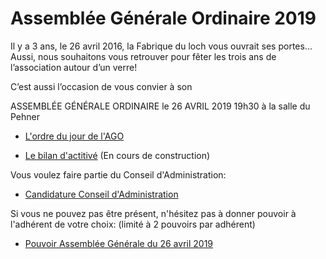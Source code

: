 # Assemblée Générale Ordinaire 2019

Il y a 3 ans, le 26 avril 2016, la Fabrique du loch vous ouvrait ses portes…
Aussi, nous souhaitons vous retrouver pour fêter les trois ans de l’association autour d’un verre!

C’est aussi l’occasion de vous convier à son

ASSEMBLÉE GÉNÉRALE ORDINAIRE
le 26 AVRIL 2019 19h30
à la salle du Pehner


- [L'ordre du jour de l'AGO](ordre-du-jour.md)

- [Le bilan d'actitivé](bilan.md) (En cours de construction)

Vous voulez faire partie du Conseil d'Administration:

- [Candidature Conseil d'Administration](candidature.md)

Si vous ne pouvez pas être présent, n'hésitez pas à donner pouvoir à l'adhérent de votre choix:
(limité à 2 pouvoirs par adhérent)

- [Pouvoir Assemblée Générale du 26 avril 2019](pouvoir.pdf)

